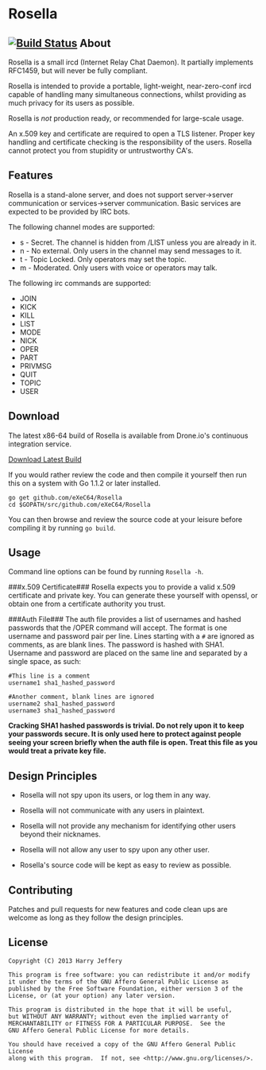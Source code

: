 Rosella
=======
[![Build Status](https://drone.io/github.com/eXeC64/Rosella/status.png)](https://drone.io/github.com/eXeC64/Rosella/latest)
About
-----
Rosella is a small ircd (Internet Relay Chat Daemon).
It partially implements RFC1459, but will never be fully compliant.

Rosella is intended to provide a portable, light-weight, near-zero-conf
ircd capable of handling many simultaneous connections, whilst providing
as much privacy for its users as possible.

Rosella is *not* production ready, or recommended for large-scale usage.

An x.509 key and certificate are required to open a TLS listener.
Proper key handling and certificate checking is the responsibility of the
users. Rosella cannot protect you from stupidity or untrustworthy CA's.

Features
--------

Rosella is a stand-alone server, and does not support server→server
communication or services→server communication. Basic services are expected to
be provided by IRC bots.

The following channel modes are supported:

* s - Secret. The channel is hidden from /LIST unless you are already in it.
* n - No external. Only users in the channel may send messages to it.
* t - Topic Locked. Only operators may set the topic.
* m - Moderated. Only users with voice or operators may talk.

The following irc commands are supported:

* JOIN
* KICK
* KILL
* LIST
* MODE
* NICK
* OPER
* PART
* PRIVMSG
* QUIT
* TOPIC
* USER

Download
--------
The latest x86-64 build of Rosella is available from Drone.io's continuous
integration service.

[Download Latest Build](https://drone.io/github.com/eXeC64/Rosella/files/Rosella)

If you would rather review the code and then compile it yourself then run this
on a system with Go 1.1.2 or later installed.

~~~
go get github.com/eXeC64/Rosella
cd $GOPATH/src/github.com/eXeC64/Rosella
~~~

You can then browse and review the source code at your leisure before compiling
it by running `go build`.

Usage
-----
Command line options can be found by running `Rosella -h`.

###x.509 Certificate###
Rosella expects you to provide a valid x.509 certificate and private key.
You can generate these yourself with openssl, or obtain one from a certificate
authority you trust.

###Auth File###
The auth file provides a list of usernames and hashed passwords that the /OPER
command will accept. The format is one username and password pair per line.
Lines starting with a `#` are ignored as comments, as are blank lines. The
password is hashed with SHA1. Username and password are placed on the same
line and separated by a single space, as such:

    #This line is a comment
    username1 sha1_hashed_password

    #Another comment, blank lines are ignored
    username2 sha1_hashed_password
    username3 sha1_hashed_password

**Cracking SHA1 hashed passwords is trivial. Do not rely upon it to keep your
passwords secure. It is only used here to protect against people seeing your
screen briefly when the auth file is open. Treat this file as you would treat
a private key file.**

Design Principles
-----------------

* Rosella will not spy upon its users, or log them in any way.

* Rosella will not communicate with any users in plaintext.

* Rosella will not provide any mechanism for identifying other users beyond
  their nicknames.

* Rosella will not allow any user to spy upon any other user.

* Rosella's source code will be kept as easy to review as possible.

Contributing
------------

Patches and pull requests for new features and code clean ups are welcome as
long as they follow the design principles.

License
-------

    Copyright (C) 2013 Harry Jeffery

    This program is free software: you can redistribute it and/or modify
    it under the terms of the GNU Affero General Public License as
    published by the Free Software Foundation, either version 3 of the
    License, or (at your option) any later version.

    This program is distributed in the hope that it will be useful,
    but WITHOUT ANY WARRANTY; without even the implied warranty of
    MERCHANTABILITY or FITNESS FOR A PARTICULAR PURPOSE.  See the
    GNU Affero General Public License for more details.

    You should have received a copy of the GNU Affero General Public License
    along with this program.  If not, see <http://www.gnu.org/licenses/>.
